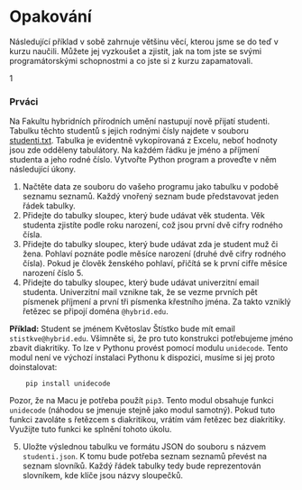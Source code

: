 # Opakování

Následující příklad v sobě zahrnuje většinu věcí, kterou jsme se do teď v
kurzu naučili. Můžete jej vyzkoušet a zjistit, jak na tom jste se svými
programátorskými schopnostmi a co jste si z kurzu zapamatovali.

1

### Prváci

Na Fakultu hybridních přírodních umění nastupují nově přijatí studenti.
Tabulku těchto studentů s jejich rodnými čísly najdete v souboru
[studenti.txt](/download/python-data/studenti.txt). Tabulka je evidentně
vykopírovaná z Excelu, neboť hodnoty jsou zde odděleny tabulátory. Na každém
řádku je jméno a příjmení studenta a jeho rodné číslo. Vytvořte Python program
a proveďte v něm následující úkony.

  1. Načtěte data ze souboru do vašeho programu jako tabulku v podobě seznamu seznamů. Každý vnořený seznam bude představovat jeden řádek tabulky.
  2. Přidejte do tabulky sloupec, který bude udávat věk studenta. Věk studenta zjistíte podle roku narození, což jsou první dvě cifry rodného čísla. 
  3. Přidejte do tabulky sloupec, který bude udávat zda je student muž či žena. Pohlaví poznáte podle měsíce narození (druhé dvě cifry rodného čísla). Pokud je člověk ženského pohlaví, přičítá se k první cifře měsíce narození číslo 5.
  4. Přidejte do tabulky sloupec, který bude udávat univerzitní email studenta. Univerzitní mail vznikne tak, že se vezme prvních pět písmenek příjmení a první tři písmenka křestního jména. Za takto vzniklý řetězec se připojí doména `@hybrid.edu`.

**Příklad:** Student se jménem Květoslav Štístko bude mít email
`stistkve@hybrid.edu`. Všimněte si, že pro tuto konstrukci potřebujeme jméno
zbavit diakritiky. To lze v Pythonu provést pomocí modulu `unidecode`. Tento
modul není ve výchozí instalaci Pythonu k dispozici, musíme si jej proto
doinstalovat:

    
        pip install unidecode

Pozor, že na Macu je potřeba použít `pip3`. Tento modul obsahuje funkci
`unidecode` (náhodou se jmenuje stejně jako modul samotný). Pokud tuto funkci
zavoláte s řetězcem s diakritikou, vrátím vám řetězec bez diakritiky. Využijte
tuto funkci ke splnění tohoto úkolu.

  5. Uložte výslednou tabulku ve formátu JSON do souboru s názvem `studenti.json`. K tomu bude potřeba seznam seznamů převést na seznam slovníků. Každý řádek tabulky tedy bude reprezentován slovníkem, kde klíče jsou názvy sloupečků.

